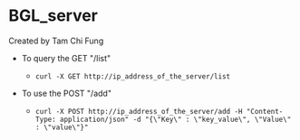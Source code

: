 # BGL_server

Created by Tam Chi Fung

- To query the GET "/list"
    - `curl -X GET http://ip_address_of_the_server/list`

- To use the POST "/add"
    - `curl -X POST http://ip_address_of_the_server/add -H "Content-Type: application/json" -d "{\"Key\" : \"key_value\", \"Value\" : \"value\"}"`
